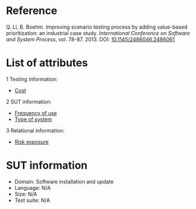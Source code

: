 # Reference

Q. Li, B. Boehm. Improving scenario testing process by adding value-based prioritization: an industrial case study. *International Conference on Software and System Process*, vol. 78-87. 2013. DOI: [10.1145/2486046.2486061](https://www.doi.org/10.1145/2486046.2486061)

# List of attributes

1 Testing information:
* [Cost](../../attributes/testing/test-case/execution/cost.md)

2 SUT information:
* [Frequency of use](../../attributes/sut/program/frequency-of-use.md)
* [Type of system](../../attributes/sut/program/type-of-system.md)

3 Relational information:
* [Risk exposure](../../attributes/relational/risk/risk-exposure.md)

# SUT information

* Domain: Software installation and update
* Language: N/A
* Size: N/A
* Test suite: N/A
